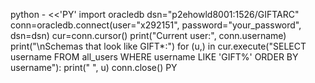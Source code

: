 python - <<'PY'
import oracledb
dsn="p2ehowld8001:1526/GIFTARC"
conn=oracledb.connect(user="x292151", password="your_password", dsn=dsn)
cur=conn.cursor()
print("Current user:", conn.username)
print("\nSchemas that look like GIFT*:")
for (u,) in cur.execute("SELECT username FROM all_users WHERE username LIKE 'GIFT%' ORDER BY username"):
    print("  ", u)
conn.close()
PY